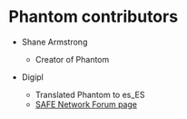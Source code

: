 # Phantom contributors

* Shane Armstrong
  * Creator of Phantom
  
* Digipl
  * Translated Phantom to es_ES
  * [SAFE Network Forum page](https://safenetforum.org/u/digipl)